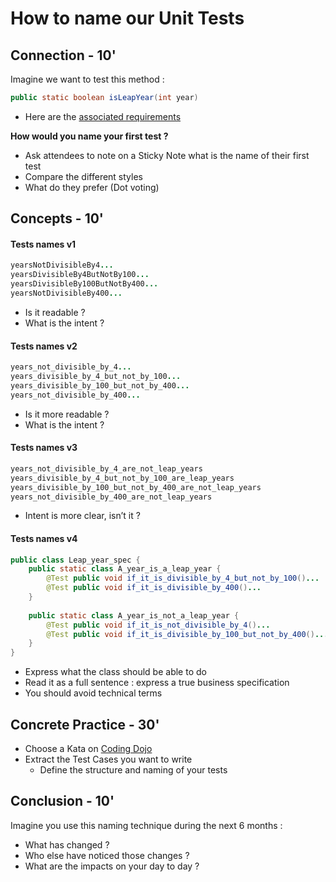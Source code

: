 # How to name our Unit Tests

## Connection - 10'

Imagine we want to test this method :

```java
public static boolean isLeapYear(int year)
```

* Here are the [associated requirements](https://en.wikipedia.org/wiki/Leap_year)

**How would you name your first test ?**

* Ask attendees to note on a Sticky Note what is the name of their first test
* Compare the different styles
* What do they prefer \(Dot voting\)

## Concepts - 10'

#### Tests names v1

```java
yearsNotDivisibleBy4...
yearsDivisibleBy4ButNotBy100...
yearsDivisibleBy100ButNotBy400...
yearsNotDivisibleBy400...
```

* Is it readable ?
* What is the intent ?

#### Tests names v2

```java
years_not_divisible_by_4...
years_divisible_by_4_but_not_by_100...
years_divisible_by_100_but_not_by_400...
years_not_divisible_by_400...
```

* Is it more readable ?
* What is the intent ?

#### Tests names v3

```java
years_not_divisible_by_4_are_not_leap_years
years_divisible_by_4_but_not_by_100_are_leap_years
years_divisible_by_100_but_not_by_400_are_not_leap_years
years_not_divisible_by_400_are_not_leap_years
```

* Intent is more clear, isn’t it ?

#### Tests names v4

```java
public class Leap_year_spec {
    public static class A_year_is_a_leap_year {
        @Test public void if_it_is_divisible_by_4_but_not_by_100()...
        @Test public void if_it_is_divisible_by_400()...
    }
    
    public static class A_year_is_not_a_leap_year {
        @Test public void if_it_is_not_divisible_by_4()...
        @Test public void if_it_is_divisible_by_100_but_not_by_400()...
    }
}
```

* Express what the class should be able to do
* Read it as a full sentence : express a true business specification
* You should avoid technical terms

## Concrete Practice - 30'

* Choose a Kata on [Coding Dojo](https://codingdojo.org/kata/)
* Extract the Test Cases you want to write
  * Define the structure and naming of your tests

## Conclusion - 10'

Imagine you use this naming technique during the next 6 months :

* What has changed ?
* Who else have noticed those changes ?
* What are the impacts on your day to day ?

